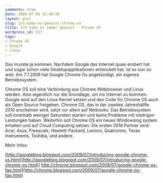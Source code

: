 ```yaml
---
comments: true
date: 2009-07-09 15:48:58
layout: post
slug: ich-habe-es-gewusst-chrome-os
title: Ich habe es immer gewusst - Chrome OS
wordpress_id: 517
tags:
- Chrome OS
- Google
- Linux
---
```


Das musste ja kommen. Nachdem Google das Internet quasi erobert hat und sogar schon viele Desktopapplikationen entwickelt hat, ist es nun so weit. Am 7.7.2009 hat Google Chrome Os angekündigt, ein eigenes Betriebssystem.

Chrome OS soll eine Verbindung aus Chrome Webbrowser und Linux werden. Also eigentlich nur die Grundlage, um ins Internet zu kommen. Google wird auf den Linux Kernel setzen und den Code für Chrome OS auch als Open Source freigeben. Chrome OS, das in der zweites Jahreshälfte 2010 erscheinen wird, setzt vor allem auf Netbooks. Das Betriebssystem soll innerhalb weniger Sekunden starten und keine Probleme mit niedrigen Leistungen haben. Weiterhin soll Chrome OS ein neues Windowsing system erhalten und auf Cloud Computing setzen. Die ersten OEM Partner sind: Acer, Asus, Freescale, Hewlett-Packard, Lenovo, Qualcomm, Texas Instruments, Toshiba, und andere.

Mehr Infos:

[http://googleblog.blogspot.com/2009/07/introducing-google-chrome-os.html](http://googleblog.blogspot.com/2009/07/introducing-google-chrome-os.html)[
http://chrome.blogspot.com/2009/07/google-chrome-os-faq.html](http://chrome.blogspot.com/2009/07/google-chrome-os-faq.html)
